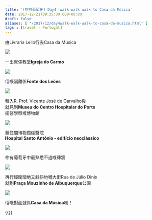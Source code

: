 ```yaml
---
title: '[抱抱葡萄牙] Day4：walk walk walk to Casa da Música'
date: 2017-12-21T09:35:00.000+08:00
draft: false
aliases: [ "/2017/12/day4walk-walk-walk-to-casa-da-musica.html" ]
tags : [travel - Portugal]
---
```


由Livraria Lello行去Casa da Música  

[![](https://c1.staticflickr.com/5/4646/27324536869_affcb26645_z.jpg)](https://c1.staticflickr.com/5/4646/27324536869_affcb26645_z.jpg)

一出就係教堂**Igreja do Carmo**  

[![](https://c1.staticflickr.com/5/4589/39101744341_ec98881810_z.jpg)](https://c1.staticflickr.com/5/4589/39101744341_ec98881810_z.jpg)

佢嘅隔離係**Fonte dos Leões**  

[![](https://c1.staticflickr.com/5/4635/27324537629_6cbe8b8463_z.jpg)](https://c1.staticflickr.com/5/4635/27324537629_6cbe8b8463_z.jpg)

轉入R. Prof. Vicente José de Carvalho後  
就見到**Museu do Centro Hospitalar do Porto**  
擺醫學嘢嘅博物館  

[![](https://c1.staticflickr.com/5/4738/27324537939_9bf70bf79d_z.jpg)](https://c1.staticflickr.com/5/4738/27324537939_9bf70bf79d_z.jpg)

黐住間博物館係醫院  
**Hospital Santo António - edifício neoclássico**  

[![](https://c1.staticflickr.com/5/4642/27324537399_71f18de2ef_z.jpg)](https://c1.staticflickr.com/5/4642/27324537399_71f18de2ef_z.jpg)

仲有葡萄牙中最熟悉不過嘅磚牆  

[![](https://c1.staticflickr.com/5/4208/35816676336_2646ce0594_z.jpg)](https://c1.staticflickr.com/5/4208/35816676336_2646ce0594_z.jpg)

再行經闊闊地又斜斜地嘅大街Rua de Júlio Dinis  
就到**Praça Mouzinho de Albuquerque**公園  

[![](https://c1.staticflickr.com/5/4216/35857176165_f5c9d3ae03_z.jpg)](https://c1.staticflickr.com/5/4216/35857176165_f5c9d3ae03_z.jpg)

佢嘅對面就係**Casa da Música**喇！  
  
  

{{<portugal>}}  
